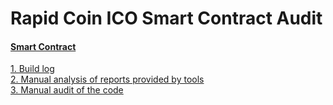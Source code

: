 # Rapid Coin ICO Smart Contract Audit   

#### [Smart Contract](./contracts/RapidCoin.sol)  

[1. Build log](/audit/1_build_log.md)  
[2. Manual analysis of reports provided by tools](./audit/2_reports_analysis.md)  
[3. Manual audit of the code](./audit/3_manual_audit.md)   